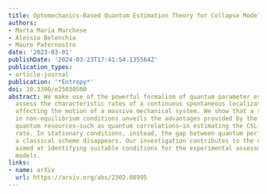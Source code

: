 ```yaml
---
title: Optomechanics-Based Quantum Estimation Theory for Collapse Models
authors:
- Marta Maria Marchese
- Alessio Belenchia
- Mauro Paternostro
date: '2023-03-01'
publishDate: '2024-03-23T17:41:54.135564Z'
publication_types:
- article-journal
publication: '*Entropy*'
doi: 10.3390/e25030500
abstract: We make use of the powerful formalism of quantum parameter estimation to
  assess the characteristic rates of a continuous spontaneous localization (CSL) model
  affecting the motion of a massive mechanical system. We show that a study performed
  in non-equilibrium conditions unveils the advantages provided by the use of genuinely
  quantum resources—such as quantum correlations—in estimating the CSL-induced diffusion
  rate. In stationary conditions, instead, the gap between quantum performance and
  a classical scheme disappears. Our investigation contributes to the ongoing effort
  aimed at identifying suitable conditions for the experimental assessment of collapse
  models.
links:
- name: arXiv
  url: https://arxiv.org/abs/2302.08995
---
```

